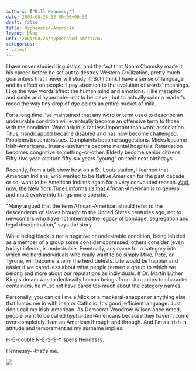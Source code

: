 ```yaml
---
authors: ["Bill Hennessy"]
date: 2004-08-28 13:00:00+00:00
draft: false
title: Hyphenated-American
layout: blog
url: /2004/08/28/hyphenated-american/
categories:
- Latest
---
```


I have never studied linguistics, and the fact that Noam Chomsky made it his career before he set out to destroy Western Civilization, pretty much guarantees that I never will study it. But I think I have a sense of language and its effect on people. I pay attention to the evolution of words' meanings. I like the way words affect the human mind and emotions. I like metaphor and simile and hyperbole--not to be clever, but to actually color a reader's mood the way tiny drop of dye colors an entire bucket of milk.




For a long time I've maintained that any word or term used to describe an undesirable condition will eventually become an offensive term to those with the condition. Word origin is far less important than word association. Thus, handicapped became disabled and has now become challenged. Problems become issues. Complaints become suggestions. Micks become Irish-Americans.. Insane-asylumns become mental hospitals. Retardation becomes congnitive something-or-other. Elderly become senior citizens. Fifty-five year-old turn fifty-six years "young" on their next birthdays.




Recently, from a talk show host on a St. Louis station, I learned that American Indians, who wanted to be Native American for the past decade or so, want to be American Indians again for a very convoluted reason. [ And, now, the New York Times informs us that ](https://www.nytimes.com/2004/08/29/national/29african.html?hp) African-American is to general and must evolve into things more specific. 




"Many argued that the term African-American should refer to the descendents of slaves brought to the United States centuries ago, not to newcomers who have not inherited the legacy of bondage, segregation and legal discrimination," says the story.




While being black is not a negative or undesirable condition, being labeled as a member of a group some consider oppressed, others consider (even today) inferior, is undesirable. Eventually, any name for a category into which we herd individuals who really want to be simply Mike, Pete, or Tyrone, will become a term the herd detests. Life would be happier and easier if we cared less about what people termed a group to which we belong and more about our reputations as individuals. If Dr. Martin Luther King's dream was to declassify human beings from skin colors to character containers, he must not have cared too much about the category names.




Personally, you can call me a Mick or a mackeral-snapper or anything else that lumps me in with Irish or Catholic. It's good, efficient language. Just don't call me Irish-American. As Democrat Woodrow Wilson once noted, people want to be called hyphanted-Americans because they haven't come over completely. I am an American through and through. And I'm as Irish in attitude and temprament as my surname implies.




H-E-double N-E-S-S-Y spells Hennessy.




Hennessy--that's me.




![](https://blog.billhennessy.com/aggbug.aspx?PostID=615)

